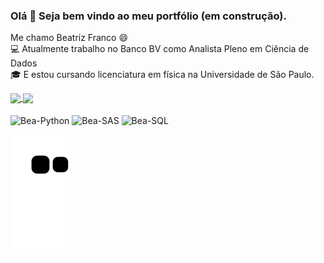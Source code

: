 ### Olá 👋 Seja bem vindo ao meu portfólio (em construção). 
Me chamo Beatriz Franco 😄 <br /> 
:computer: Atualmente trabalho no Banco BV como Analista Pleno em Ciência de Dados <br /> 
:mortar_board: E estou cursando licenciatura em física na Universidade de São Paulo. 


<a href="https://github.com/anuraghazra/github-readme-stats">
  <img align="center" src="https://github-readme-stats.vercel.app/api?username=beatrizmfranco&show_icons=true&theme=synthwave" />
</a>
<a href="https://github.com/anuraghazra/convoychat">
  <img align="center" src="https://github-readme-stats.vercel.app/api/top-langs/?username=beatrizmfranco&layout=compact&theme=synthwave" />
</a>
<div style="display: inline_block"><br>
<img align="center" alt="Bea-Python"  src="https://img.shields.io/badge/Python-14354C?style=for-the-badge&logo=python&logoColor=white">
<img align="center" alt="Bea-SAS" height="40" width="70" src="https://www.sas.com/pt_br/home/refs/sas-viya-cloud-providers/_jcr_content/par/styledcontainer_copy/par/image_copy_copy.img.png/1620854004632.png">
<img align="center" alt="Bea-SQL" height="40" width="70" src="https://upload.wikimedia.org/wikipedia/commons/8/87/Sql_data_base_with_logo.png">


![Snake animation](https://github.com/beatrizmfranco/beatrizmfranco/blob/output/github-contribution-grid-snake.svg)

